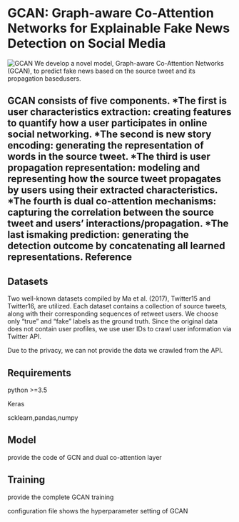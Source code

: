 # GCAN: Graph-aware Co-Attention Networks for Explainable Fake News Detection on Social Media
![GCAN](https://github.com/l852888/GCAN/blob/master/figure/model.PNG)
We develop a novel model, Graph-aware Co-Attention Networks (GCAN), to predict fake news based on the source tweet and its propagation basedusers. 

GCAN consists of five components. 
*The first is user characteristics extraction: creating features to quantify how a user participates in online social networking. 
*The second is new story encoding: generating the representation of words in the source tweet. 
*The third is user propagation representation: modeling and representing how the source tweet propagates by users using their extracted characteristics.
*The fourth is dual co-attention mechanisms: capturing the correlation between the source tweet and users’ interactions/propagation. 
*The last ismaking prediction: generating the detection outcome by concatenating all learned representations.
Reference
------------------

Datasets
------------------
Two well-known datasets compiled by Ma et al. (2017), Twitter15 and Twitter16, are utilized. Each dataset contains a collection of source tweets, along with their corresponding sequences of retweet users. We choose only “true” and “fake” labels as the ground truth. Since the original data does not contain user profiles, we use user IDs to crawl user information via Twitter API.

Due to the privacy, we can not provide the data we crawled from the API.

Requirements
------------------
python >=3.5

Keras

scklearn,pandas,numpy

Model
-----------------
provide the code of GCN and dual co-attention layer 

Training
---------------------
provide the complete GCAN training

configuration file shows the hyperparameter setting of GCAN
